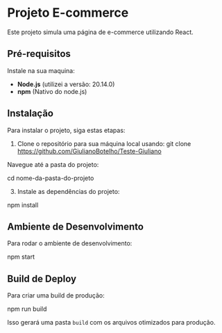 #  Projeto E-commerce

Este projeto simula uma página de e-commerce utilizando React.

## Pré-requisitos

Instale na sua maquina:
- **Node.js** (utilizei a versão: 20.14.0)
- **npm** (Nativo do node.js)

## Instalação

Para instalar o projeto, siga estas etapas:

1. Clone o repositório para sua máquina local usando:
git clone https://github.com/GiulianoBotelho/Teste-Giuliano

Navegue até a pasta do projeto:

cd nome-da-pasta-do-projeto

3. Instale as dependências do projeto:

npm install

## Ambiente de Desenvolvimento

Para rodar o ambiente de desenvolvimento:


npm start

## Build de Deploy

Para criar uma build de produção:


npm run build

Isso gerará uma pasta `build` com os arquivos otimizados para produção.

